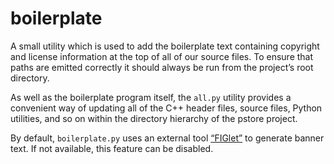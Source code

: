 # boilerplate

A small utility which is used to add the boilerplate text containing copyright and license information at the top of all of our source files. To ensure that paths are emitted correctly it should always be run from the project’s root directory.

As well as the boilerplate program itself, the `all.py` utility provides a convenient way of updating all of the C++ header files, source files, Python utilities, and so on within the directory hierarchy of the pstore project.

By default, `boilerplate.py` uses an external tool [“FIGlet”](http://www.figlet.org) to generate banner text. If not available, this feature can be disabled.
